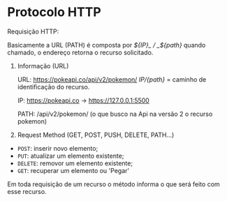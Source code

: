 # Protocolo HTTP

Requisição HTTP:

Basicamente a URL (PATH) é composta por _${IP}_ / _${path}_ quando chamado, o endereço retorna o recurso solicitado.

1. Informação (URL)
     
     URL: https://pokeapi.co/api/v2/pokemon/
     _${IP}/${path}_ = caminho de identificação do recurso.

     IP: https://pokeapi.co -> https://127.0.0.1:5500
     
     PATH: /api/v2/pokemon/ (o que busco na Api na versão 2 o recurso pokemon)

2. Request Method (GET, POST, PUSH, DELETE, PATH...)
- `POST`: inserir novo elemento;
- `PUT`: atualizar um elemento existente;
- `DELETE`: removor um elemento existente;
- `GET`: recuperar um elemento ou 'Pegar'

Em toda requisição de um recurso o método informa o que será feito com esse recurso.

